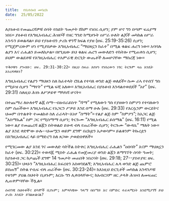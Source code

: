 ```yaml
---
title:  የቤተሰብ መባረክ
date:  25/05/2022
---
```


ለያዕቆብ የመጨረሻዎቹ ሰባት የስደት ዓመታት ሸክም የነበሩ ሲሆን; ያም ሆኖ ግን በጣም ፍሬያማ ነበሩ። ያዕቆብ የእግዚአብሔር ሕዝቦች የዘር ግንድ ከሚሆኑት ዐሥራ ሁለት ልጆች መካከል ዐሥራ አንዱን ይወልዳል። ይህ የያዕቆብን ታሪክ ዋንኛ ክፍል የያዘ (ዘፍ. 25:19-35:26) ሲሆን; የሚጀምረውም ሆነ የሚያበቃው እግዚአብሔር “ማህጸኗን ከፈተ” በሚል ቁልፍ ሐረግ ነው። አባባሉ ልያን እና ራሔልን ይመለከታል። በየጊዜው ይህ ቁልፍ ሐረግ መውለድን ተከትሎ የሚጠቀስ ሲሆን; ይህም ውልደቶቹ የእግዚአብሔር ተአምራዊ ድርጊት ውጤቶች ለመሆናቸው ማስረጃ ነው።

`ጥቅሶቹን ያንብቡ: ዘፍ. 29:31-30:22። በዚህ ስፍራ እየሆነ የነበረውን ነገር ትርጉም ዛሬ እንዴት እንረዳዋለን?`

እግዚአብሔር የልያን ማህጸን ስለ ከፈተላት ሮቤል የተባለ ወንድ ልጅ ወለደች። ስሙ ራኣ የተሰኘ ግስ የሚይዝ ሲሆን “ማየት” የሚል ፍቺ አለው። እግዚአብሔር በያዕቆብ እንዳልተወደደች “አየ” (ዘፍ. 29:31) ስለዚህ ሕፃኑ ለሥቃይዋ ማካካሻ ሆናት።

በተጨማሪ ለሁለተኛ ልጇ ሰማ--በዕብራይስጥ “ሻማ” የሚለውን ግስ የያዘውን ስምዖን የተባለውን ስም ሰጠችው። እግዚአብሔር የአጋርን ሥቃይ እንደ ሰማ ሁሉ (ዘፍ. 29:33) የእርሷንም ውርደትና ህመም በጥልቀት ተመልክቶ ስለ ራራላት-እነሆ “ሰማት”። የልያ ልጅ ስም “ስምዖን”; ከአጋር ልጅ “እስማኤል” ስም ጋር የሚስማማ ሲሆን; ትርጉሙ “እግዚአብሔር ይሰማል” (ዘፍ. 16:11) የሚል ነው። ልያ የመጨረሻ ልጇን ስትወልድ ይሁዳ ብላ የጠራችው ሲሆን; ትርጉሙ “ውዳሴ” ማለት ነው። ልያ እንደ ቀድሞው ሁሉ--ህመሟን ወይም ደግሞ በረከቷን አታወሳም። ይልቁንም ትኩረቷን በእግዚአብሔር ላይ በማድረግ ስለ ጸጋው ታወድሰዋለች።

የሚገርመው ልያ እንደ ገና መውለድ ሳትችል ስትቀር እግዚአብሔር ራሔልን “ዐሰባት” እናም ማህጸኗን ከፈተ (ዘፍ. 30:22)። ተወዳጇ ሚስት ራሔል የመጀመሪያ ወንድ ልጇን ለማግኘት ሰባት ዓመት; ከያዕቆብ ጋር ከታጨች ደግሞ 14 ዓመታት መጠበቅ ነበረባት (ዘፍ. 29:18; 27--ያስተያዩ: ዘፍ. 30:25)። ህጻኑን “እግዚአብሔር እፍረቴን አስወገደልኝ; እግዚአብሔር ሌላ ወንድ ልጅ ጨምሮ ይስጠኝ” ስትል ዮሴፍ ብላ ጠራችው (ዘፍ. 30:23-24)። ከእነዚህ ድርጊቶች መካከል አንዳንዶቹ የቱንም ያህል ስህተት ቢሆኑም; እርሱ ግን ሊቀበላቸውና; ከአብርሃም ዘር ታላቅ ሕዝብ ለመፍጠር ሊጠቀምባቸው ችሏል።

`ሰብዓዊ ስህተቶችና ድካሞች ቢኖሩም; አምላካዊው ዓላማ በሰማይ እና በምድር ተፈጻሚነት እንደሚያገኝ ይህ ታሪክ እንዴት ይገልጽልናል?`